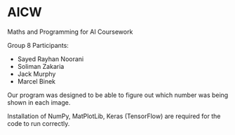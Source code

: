 # AICW

Maths and Programming for AI Coursework

Group 8 Participants:

- Sayed Rayhan Noorani
- Soliman Zakaria
- Jack Murphy
- Marcel Binek

Our program was designed to be able to figure out which number was being shown in each image.

Installation of NumPy, MatPlotLib, Keras (TensorFlow) are required for the code to run correctly.
